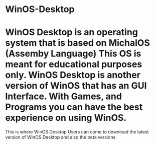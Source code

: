 # WinOS-Desktop
WinOS Desktop is an operating system that is based on MichalOS (Assemby Language) This OS is meant for educational purposes only. 
WinOS Desktop is another version of WinOS that has an GUI Interface. 
With Games, and Programs you can have the best experience on using WinOS.
=======================================================================================================
This is where WinOS Desktop Users can come to download the latest version of WinOS Desktop and also the beta versions
